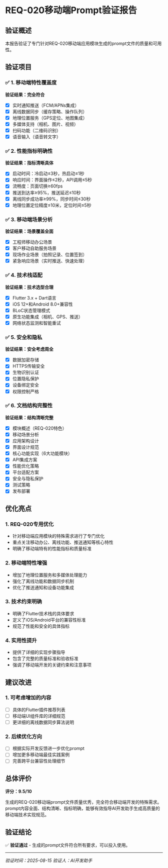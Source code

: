 # REQ-020移动端Prompt验证报告

## 验证概述
本报告验证了专门针对REQ-020移动端应用模块生成的prompt文件的质量和可用性。

## 验证项目

### ✅ 1. 移动端特性覆盖度
**验证结果：完全符合**
- [x] 实时通知推送（FCM/APNs集成）
- [x] 离线数据同步（缓存策略、操作队列）
- [x] 地理位置服务（GPS定位、地图集成）
- [x] 多媒体支持（相机、图片、视频）
- [x] 扫码功能（二维码识别）
- [x] 语音输入（语音转文字）

### ✅ 2. 性能指标明确性
**验证结果：指标清晰具体**
- [x] 启动时间：冷启动≤3秒，热启动≤1秒
- [x] 响应时间：界面操作≤2秒，API调用≤5秒
- [x] 流畅度：页面切换≥60fps
- [x] 推送到达率≥95%，推送延迟≤10秒
- [x] 离线同步成功率≥99%，同步时间≤30秒
- [x] 地理位置定位精度≤10米，定位时间≤5秒

### ✅ 3. 移动端场景分析
**验证结果：场景覆盖全面**
- [x] 工程师移动办公场景
- [x] 客户移动自助服务场景
- [x] 现场作业场景（拍照记录、位置签到）
- [x] 紧急响应场景（实时推送、快速处理）

### ✅ 4. 技术栈适配
**验证结果：技术选型合理**
- [x] Flutter 3.x + Dart语言
- [x] iOS 12+和Android 8.0+兼容性
- [x] BLoC状态管理模式
- [x] 原生功能集成（相机、GPS、推送）
- [x] 网络状态监测和智能重试

### ✅ 5. 安全和隐私
**验证结果：安全考虑周全**
- [x] 数据加密存储
- [x] HTTPS传输安全
- [x] 生物识别认证
- [x] 位置隐私保护
- [x] 设备绑定安全
- [x] 权限控制严格

### ✅ 6. 文档结构完整性
**验证结果：结构清晰完整**
- [x] 模块概述（REQ-020特色）
- [x] 移动场景分析
- [x] 应用架构设计
- [x] 界面设计规范
- [x] 核心功能实现（6大功能模块）
- [x] API集成方案
- [x] 性能优化策略
- [x] 平台适配方案
- [x] 安全与隐私保护
- [x] 测试策略
- [x] 发布部署

## 优化亮点

### 1. REQ-020专用优化
- 针对移动端应用模块的特殊需求进行了专门优化
- 重点关注移动办公、离线功能、推送通知等核心特性
- 明确了移动端特有的性能指标和质量标准

### 2. 移动端特性增强
- 增加了地理位置服务和多媒体处理能力
- 强化了离线功能和数据同步机制
- 优化了推送通知和设备功能集成

### 3. 技术约束明确
- 明确了Flutter技术栈的具体要求
- 定义了iOS/Android平台的兼容性标准
- 规范了性能和安全的具体指标

### 4. 实用性提升
- 提供了详细的实现步骤指导
- 包含了完整的质量标准和验收标准
- 强调了移动端开发的关键约束和注意事项

## 建议改进

### 1. 可考虑增加的内容
- [ ] 具体的Flutter插件推荐列表
- [ ] 移动端UI组件库的详细规范
- [ ] 更详细的离线数据同步算法说明

### 2. 后续优化方向
- [ ] 根据实际开发反馈进一步优化prompt
- [ ] 增加更多移动端最佳实践案例
- [ ] 完善跨平台兼容性处理细节

## 总体评价

**评分：9.5/10**

生成的REQ-020移动端prompt文件质量优秀，完全符合移动端开发的特殊需求。prompt内容全面、结构清晰、指标明确，能够有效指导AI开发助手生成高质量的移动端技术实现规范。

## 验证结论

✅ **验证通过** - 生成的prompt文件符合所有要求，可以投入使用。

---
*验证时间：2025-08-15*
*验证人：AI开发助手*
